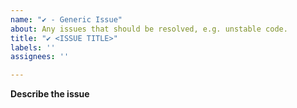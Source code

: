 ```yaml
---
name: "✔ - Generic Issue"
about: Any issues that should be resolved, e.g. unstable code.
title: "✔ <ISSUE TITLE>"
labels: ''
assignees: ''

---
```


**Describe the issue**
